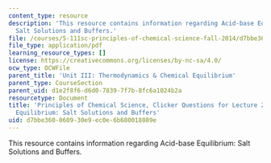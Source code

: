 ```yaml
---
content_type: resource
description: 'This resource contains information regarding Acid-base Equilibrium:
  Salt Solutions and Buffers.'
file: /courses/5-111sc-principles-of-chemical-science-fall-2014/d7bbe360060930e9ec0e6b680018089e_MIT5_111F14_Lec22Clkr.pdf
file_type: application/pdf
learning_resource_types: []
license: https://creativecommons.org/licenses/by-nc-sa/4.0/
ocw_type: OCWFile
parent_title: 'Unit III: Thermodynamics & Chemical Equilibrium'
parent_type: CourseSection
parent_uid: d1e2f8f6-d6d0-7839-7f7b-8fc6a1024b2a
resourcetype: Document
title: 'Principles of Chemical Science, Clicker Questions for Lecture 22: Acid-base
  Equilibrium: Salt Solutions and Buffers'
uid: d7bbe360-0609-30e9-ec0e-6b680018089e
---
```

This resource contains information regarding Acid-base Equilibrium: Salt Solutions and Buffers.
